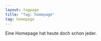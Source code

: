 ```yaml
---
layout: tagpage
title: "Tag: homepage"
tag: homepage
---
```


Eine Homepage hat heute doch schon jeder.
